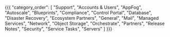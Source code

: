 {{{
  "category_order": [
    "Support",
    "Accounts & Users",
    "AppFog",
    "Autoscale",
    "Blueprints",
    "Compliance",
    "Control Portal",
    "Database",
    "Disaster Recovery",
    "Ecosystem Partners",
    "General",
    "Mail",
    "Managed Services",
    "Network",
    "Object Storage",
    "Orchestrate",
    "Partners",
    "Release Notes",
    "Security",
    "Service Tasks",
    "Servers"
  ]
}}}
